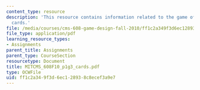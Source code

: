 ```yaml
---
content_type: resource
description: 'This resource contains information related to the game of conquest:
  cards.'
file: /media/courses/cms-608-game-design-fall-2010/ff1c2a349f3d6ec128938c8ecef3a9e7_MITCMS_608F10_p1g3_cards.pdf
file_type: application/pdf
learning_resource_types:
- Assignments
parent_title: Assignments
parent_type: CourseSection
resourcetype: Document
title: MITCMS_608F10_p1g3_cards.pdf
type: OCWFile
uid: ff1c2a34-9f3d-6ec1-2893-8c8ecef3a9e7
---
```

